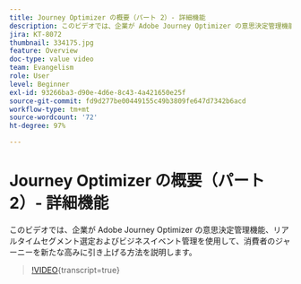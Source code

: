 ```yaml
---
title: Journey Optimizer の概要（パート 2）- 詳細機能
description: このビデオでは、企業が Adobe Journey Optimizer の意思決定管理機能、リアルタイムセグメント選定およびビジネスイベント管理を使用して、消費者のジャーニーを新たな高みに引き上げる方法を説明します。
jira: KT-8072
thumbnail: 334175.jpg
feature: Overview
doc-type: value video
team: Evangelism
role: User
level: Beginner
exl-id: 93266ba3-d90e-4d6e-8c43-4a421650e25f
source-git-commit: fd9d277be00449155c49b3809fe647d7342b6acd
workflow-type: tm+mt
source-wordcount: '72'
ht-degree: 97%

---
```


# Journey Optimizer の概要（パート 2）- 詳細機能

このビデオでは、企業が Adobe Journey Optimizer の意思決定管理機能、リアルタイムセグメント選定およびビジネスイベント管理を使用して、消費者のジャーニーを新たな高みに引き上げる方法を説明します。

>[!VIDEO](https://video.tv.adobe.com/v/334175?quality=12&learn=on){transcript=true}

